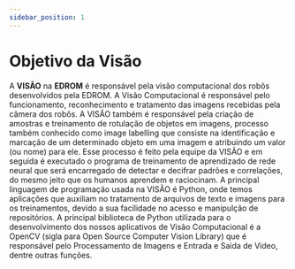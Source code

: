 ```yaml
---
sidebar_position: 1
---
```



# Objetivo da Visão

A __VISÃO__ na __EDROM__ é responsável pela visão computacional dos robôs desenvolvidos pela EDROM. A Visão Computacional é responsável pelo funcionamento, reconhecimento e tratamento das imagens recebidas pela câmera dos robôs. A VISÃO também é responsável pela criação de amostras e treinamento de rotulação de objetos em imagens, processo também conhecido como image labelling que consiste na identificação e marcação de um determinado objeto em uma imagem e atribuindo um valor (ou nome) para ele. Esse processo é feito pela equipe da VISÃO e em seguida é executado o programa de treinamento de aprendizado de rede neural que será encarregado de detectar e decifrar padrões e correlações, do mesmo jeito que os humanos aprendem e raciocinam. A principal linguagem de programação usada na VISÃO é Python, onde temos aplicações que auxiliam no tratamento de arquivos de texto e imagens para os treinamentos, devido a sua facilidade no acesso e manipulção de repositórios. A principal biblioteca de Python utilizada para o desenvolvimento dos nossos aplicativos de Visão Computacional é a OpenCV (sigla para Open Source Computer Vision Library) que é responsável pelo Processamento de Imagens e Entrada e Saida de Video, dentre outras funções.
